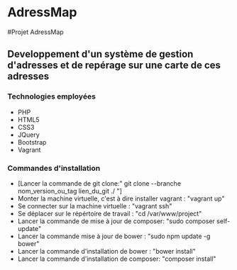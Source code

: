 AdressMap
=========
#Projet AdressMap
## Developpement d'un système de gestion d'adresses et de repérage sur une carte de ces adresses 

### Technologies employées
- PHP
- HTML5
- CSS3
- JQuery
- Bootstrap
- Vagrant

### Commandes d'installation
- [Lancer la commande de git clone:" git clone --branche nom_version_ou_tag  lien_du_git ./ "]
- Monter la machine virtuelle, c'est à dire installer vagrant : "vagrant up"
- Se connecter sur la machine virtuelle : "vagrant ssh"
- Se déplacer sur le répértoire de travail : "cd /var/www/project"
- Lancer la commande de mise à jour  de composer: "sudo composer self-update"
- Lancer la commande  mise à jour de bower : "sudo npm update -g bower"
- Lancer la commande d'installation de bower : "bower install" 
- Lancer la commande d'installation de composer: "composer install" 